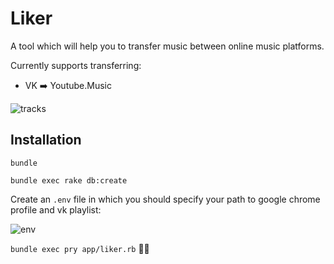 # Liker

A tool which will help you to transfer music between online music platforms.

Currently supports transferring:

- VK ➡️ Youtube.Music

![tracks](https://imgur.com/0ngspsp.png)

## Installation

`bundle`

`bundle exec rake db:create`

Create an `.env` file in which you should specify your path to google chrome profile and vk playlist:

![env](https://imgur.com/5I56xfy.png)

`bundle exec pry app/liker.rb`
🙌🏻
